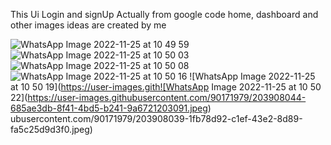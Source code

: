 This Ui Login and signUp Actually from google code 
home, dashboard and other images ideas are created by me



![WhatsApp Image 2022-11-25 at 10 49 59](https://user-images.githubusercontent.com/90171979/203907781-d66c5401-e089-497d-a6b0-756021720cc0.jpeg)
![WhatsApp Image 2022-11-25 at 10 50 03](https://user-images.githubusercontent.com/90171979/203908008-b9862746-26a2-42cb-bf58-4a5b663b2a6a.jpeg)
![WhatsApp Image 2022-11-25 at 10 50 08](https://user-images.githubusercontent.com/90171979/203908017-aee6ba01-0631-4a33-b37a-c789a981bd80.jpeg)
![WhatsApp Image 2022-11-25 at 10 50 16](https://user-images.githubusercontent.com/90171979/203908030-4a5870dd-42d5-4050-98a4-53af9acfe6c3.jpeg)
![WhatsApp Image 2022-11-25 at 10 50 19](https://user-images.gith![WhatsApp Image 2022-11-25 at 10 50 22](https://user-images.githubusercontent.com/90171979/203908044-685ae3db-8f41-4bd5-b241-9a6721203091.jpeg)
ubusercontent.com/90171979/203908039-1fb78d92-c1ef-43e2-8d89-fa5c25d9d3f0.jpeg)
